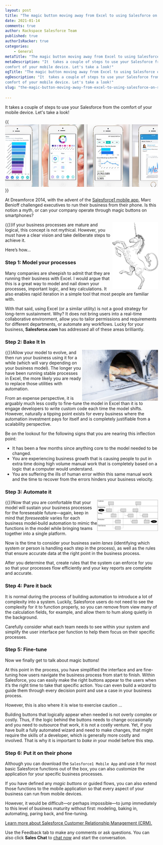 ```yaml
---
layout: post
title: "The magic button moving away from Excel to using Salesforce on smartphones"
date: 2021-01-14
comments: true
author: Rackspace Salesforce Team
published: true
authorIsRacker: true
categories:
    - General
metaTitle: "The magic button moving away from Excel to using Salesforce on smartphones"
metaDescription: "It  takes a couple of steps to use your Salesforce from the
comfort of your mobile device. Let's take a look!"
ogTitle: "The magic button moving away from Excel to using Salesforce on smartphones"
ogDescription: "It  takes a couple of steps to use your Salesforce from the
comfort of your mobile device. Let's take a look!"
slug: "the-magic-button-moving-away-from-excel-to-using-salesforce-on-smartphones"

---
```


It  takes a couple of steps to use your Salesforce from the comfort of
your mobile device. Let's take a look!

<!--more-->

{{<img src="sf1.jpg" title="" alt="">}}

At Dreamforce 2014, with the advent of the [Salesforce1 mobile app](https://www.salesforce.com/solutions/mobile/overview/), Marc Benioff
challenged executives to run their business from their phone. Is this notion a
myth, or can your company operate through magic buttons on smartphones?

{{<img src="1.jpg" title="" alt="" width="150" style="float:right">}}If your
business processes are mature and logical, this concept is not mythical.
However, you must have a clear vision and take deliberate steps to achieve it.

Here’s how…

### Step 1: Model your processes

Many companies are sheepish to admit that they are running their business with
Excel. I would argue that this is a great way to model and nail down your
processes, important logic, and key calculations. It also enables rapid
iteration in a simple tool that most people are familiar with.

With that said, using Excel (or a similar utility) is not a good strategy for
long-term sustainment. Why? It does not bring users into a real-time
collaborative environment, allow you to tailor permissions and requirements for
different departments, or automate any workflows. Lucky for your business,
**Salesforce.com** has addressed all of these areas brilliantly.

### Step 2: Bake It In

{{<img src="2.jpg" title="" alt="" width="250" style="float:right">}}Allow your
model to evolve, and then run your business using it for a while (which will
vary depending on your business model). The longer you have been running stable
processes in Excel, the more likely you are ready to replace those utilities
with automation.

From an expense perspective, it is arguably much less costly to fine-tune the
model in Excel than it is to engage developers to write custom code each time
the model shifts. However, naturally a tipping point exists for every business
where the automation investment pays for itself and is completely justifiable
from a scalability perspective.

Be on the lookout for the following signs that you are nearing this inflection point:

- It has been a few months since anything core to the model needed to be changed.
- You are experiencing business growth that is causing people to put in extra time
  doing high volume manual work that is completely based on a logic that a
  computer would understand.
- You are suffering the ills of human error within this same manual work and the
  time to recover from the errors hinders your business velocity.

### Step 3: Automate it

{{<img src="3.png" title="" alt="" width="200" style="float:right">}}Now that
you are comfortable that your model will sustain your business processes for the
foreseeable future&mdash;again, keep in mind that *foreseeable* varies for each business
model&dash;build automation to mimic the functions in the model while bringing teams together
into a single platform.

Now is the time to consider your business *swim lanes* (identifying which
system or person is handling each step in the process), as well as the rules
that ensure accurate data at the right point in the business process.

After you determine that, create rules that the system can enforce for you so that your
processes flow efficiently and your key reports are complete and accurate.

### Step 4: Pare it back

It is normal during the process of building automation to introduce a lot of
complexity into a system. Luckily, Salesforce users do not need to see the
complexity for it to function properly, so you can remove from view many of the
calculation fields, for example, and allow them to hum along quietly in the background.

Carefully consider what each team needs to see within your system and
simplify the user interface per function to help them focus on their specific
processes.

### Step 5: Fine-tune

Now we finally get to talk about magic buttons!

At this point in the process, you have simplified the interface and are
fine-tuning how users navigate the business process from start to finish.
Within Salesforce, you can easily make the right buttons appear to the users
when it’s the right time to take that specific action. You can even build a
*wizard* to guide them through every decision point and use a case in
your business process.

However, this is also where it is wise to exercise caution ...

Building buttons that logically appear when needed is not overly complex or
costly. Thus, if the logic behind the buttons needs to change occasionally and you
need to outsource that work, it is not a costly venture. Yet, if you have built
a fully automated wizard and need to make changes, that might require the
skills of a developer, which is generally more costly and involved. That is why
it is important to *bake in* your model before this step.

### Step 6: Put it on their phone

Although you can download the `Salesforce1 Mobile App` and use it for most basic
Salesforce functions out of the box, you can also customize the application for
your specific business processes.

If you have defined any *magic buttons* or guided flows, you can also extend
those functions to the mobile application so that every aspect of your business
can run from mobile devices.

However, it would be difficult&mdash;or perhaps impossible&mdash;to jump immediately to
this level of business maturity without first: modeling, baking in, automating,
paring back, and fine-tuning.

<a class="cta blue" id="cta" href="https://www.rackspace.com/applications/salesforce">Learn more about
Salesforce Customer Relationship Management (CRM).</a>

Use the Feedback tab to make any comments or ask questions. You can also click
**Sales Chat** to [chat now](https://www.rackspace.com/) and start the
conversation.
